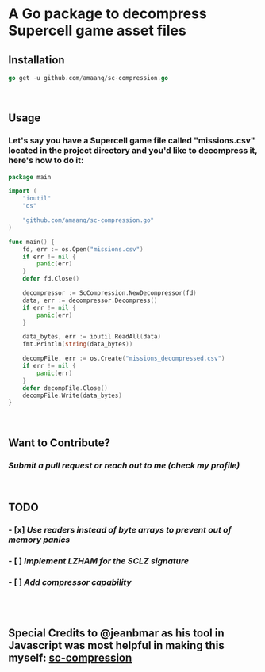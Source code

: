 # **A Go package to decompress Supercell game asset files**

## **Installation**
```go
go get -u github.com/amaanq/sc-compression.go
```
<br />

## **Usage**
### Let's say you have a Supercell game file called "missions.csv" located in the project directory and you'd like to decompress it, here's how to do it:
```go
package main

import (
    "ioutil"
    "os"

    "github.com/amaanq/sc-compression.go"
)

func main() {
    fd, err := os.Open("missions.csv")
	if err != nil {
		panic(err)
	}
	defer fd.Close()

    decompressor := ScCompression.NewDecompressor(fd)
    data, err := decompressor.Decompress()
    if err != nil {
        panic(err)
    }

    data_bytes, err := ioutil.ReadAll(data)
    fmt.Println(string(data_bytes))

    decompFile, err := os.Create("missions_decompressed.csv")
    if err != nil {
        panic(err)
    }
    defer decompFile.Close()
    decompFile.Write(data_bytes)
}
```
<br />

## **Want to Contribute?**  
### *Submit a pull request or reach out to me (check my profile)*
<br />

## **TODO**
### - [x] *Use readers instead of byte arrays to prevent out of memory panics*
### - [ ] *Implement LZHAM for the SCLZ signature*
### - [ ] *Add compressor capability*
<br />
<br />

## **Special Credits to @jeanbmar as his tool in Javascript was most helpful in making this myself: [sc-compression](https://github.com/jeanbmar/sc-compression)**